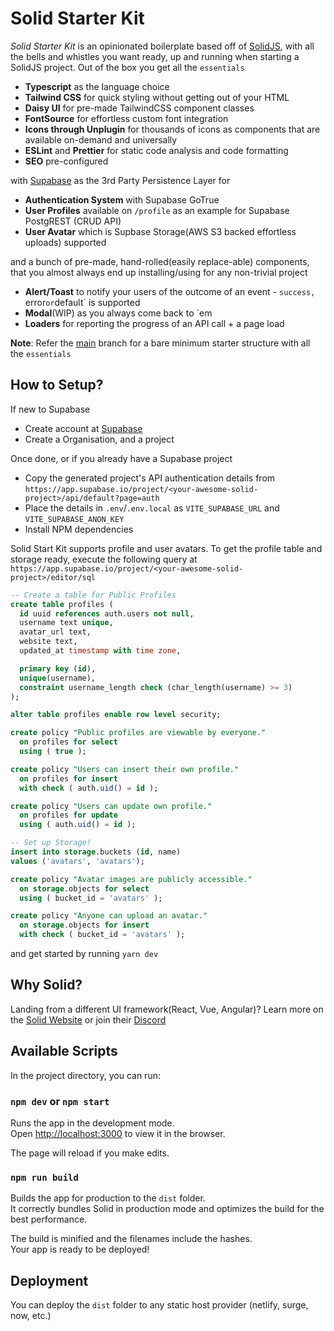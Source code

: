 # Solid Starter Kit
_Solid Starter Kit_ is an opinionated boilerplate based off of [SolidJS](https://www.solidjs.com), with all the bells and whistles you want ready, up and running when starting a SolidJS project. Out of the box you get all the `essentials`
- __Typescript__ as the language choice
- __Tailwind CSS__ for quick styling without getting out of your HTML
- __Daisy UI__ for pre-made TailwindCSS component classes
- __FontSource__ for effortless custom font integration
- __Icons through Unplugin__ for thousands of icons as components that are available on-demand and universally
- __ESLint__ and __Prettier__ for static code analysis and code formatting
- __SEO__ pre-configured

with [Supabase](https://supabase.io/) as the 3rd Party Persistence Layer for
- __Authentication System__ with Supabase GoTrue
- __User Profiles__ available on `/profile` as an example for Supabase PostgREST (CRUD API)
- __User Avatar__ which is Supbase Storage(AWS S3 backed effortless uploads) supported

and a bunch of pre-made, hand-rolled(easily replace-able) components, that you almost always end up installing/using for any non-trivial project
- __Alert/Toast__ to notify your users of the outcome of an event - `success, `error` or `default` is supported
- __Modal__(WIP) as you always come back to `em
- __Loaders__ for reporting the progress of an API call + a page load

__Note__: Refer the [main](https://github.com/one-aalam/solid-starter-kit) branch for a bare minimum starter structure with all the `essentials`

## How to Setup?
If new to Supabase
- Create account at [Supabase](https://app.supabase.io/)
- Create a Organisation, and a project

Once done, or if you already have a Supabase project
- Copy the generated project's API authentication details from `https://app.supabase.io/project/<your-awesome-solid-project>/api/default?page=auth`
- Place the details in `.env`/`.env.local` as `VITE_SUPABASE_URL` and `VITE_SUPABASE_ANON_KEY`</li>
- Install NPM dependencies

Solid Start Kit supports profile and user avatars. To get the profile table and storage ready, execute the following query at `https://app.supabase.io/project/<your-awesome-solid-project>/editor/sql`

```sql
-- Create a table for Public Profiles
create table profiles (
  id uuid references auth.users not null,
  username text unique,
  avatar_url text,
  website text,
  updated_at timestamp with time zone,

  primary key (id),
  unique(username),
  constraint username_length check (char_length(username) >= 3)
);

alter table profiles enable row level security;

create policy "Public profiles are viewable by everyone."
  on profiles for select
  using ( true );

create policy "Users can insert their own profile."
  on profiles for insert
  with check ( auth.uid() = id );

create policy "Users can update own profile."
  on profiles for update
  using ( auth.uid() = id );

-- Set up Storage!
insert into storage.buckets (id, name)
values ('avatars', 'avatars');

create policy "Avatar images are publicly accessible."
  on storage.objects for select
  using ( bucket_id = 'avatars' );

create policy "Anyone can upload an avatar."
  on storage.objects for insert
  with check ( bucket_id = 'avatars' );
```

and get started by running `yarn dev`

## Why Solid?

Landing from a different UI framework(React, Vue, Angular)? Learn more on the [Solid Website](https://solidjs.com) or join their [Discord](https://discord.com/invite/solidjs)

## Available Scripts

In the project directory, you can run:

### `npm dev` or `npm start`

Runs the app in the development mode.<br>
Open [http://localhost:3000](http://localhost:3000) to view it in the browser.

The page will reload if you make edits.<br>

### `npm run build`

Builds the app for production to the `dist` folder.<br>
It correctly bundles Solid in production mode and optimizes the build for the best performance.

The build is minified and the filenames include the hashes.<br>
Your app is ready to be deployed!

## Deployment

You can deploy the `dist` folder to any static host provider (netlify, surge, now, etc.)
